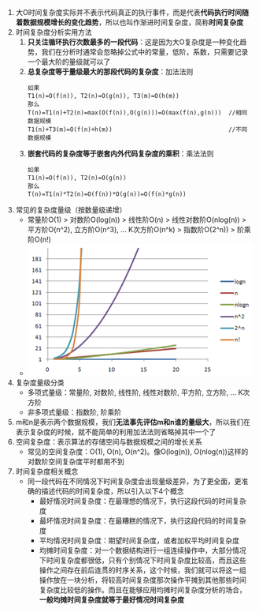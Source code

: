 1. 大O时间复杂度实际并不表示代码真正的执行事件，而是代表**代码执行时间随着数据规模增长的变化趋势**，所以也叫作渐进时间复杂度，简称**时间复杂度**
2. 时间复杂度分析实用方法
    1. **只关注循环执行次数最多的一段代码**：这是因为大O复杂度是一种变化趋势，我们在分析时通常会忽略掉公式中的常量，低阶，系数，只需要记录一个最大阶的量级就可以了
    2. **总复杂度等于量级最大的那段代码的复杂度**：加法法则
        ```
        如果
        T1(n)=O(f(n)), T2(n)=O(g(n)), T3(m)=O(h(m))
        那么
        T(n)=T1(n)+T2(n)=max(O(f(n)),O(g(n)))=O(max(f(n),g(n)))  //相同数据规模
        T1(n)+T3(m)=O(f(n)+h(m))                                 //不同数据规模
        ```
    3. **嵌套代码的复杂度等于嵌套内外代码复杂度的乘积**：乘法法则
        ```
        如果
        T1(n)=O(f(n)), T2(n)=O(g(n))
        那么
        T(n)=T1(n)*T2(n)=O(f(n))*O(g(n))=O(f(n)*g(n))
        ```
3. 常见的复杂度量级（按数量级递增）
    - 常量阶O(1) > 对数阶O(log(n)) > 线性阶O(n) > 线性对数阶O(nlog(n)) > 平方阶O(n^2), 立方阶O(n^3), ... K次方阶O(n^k) > 指数阶O(2^n)) > 阶乘阶O(n!)
    - ![复杂度量级图示](https://raw.githubusercontent.com/EricYuan66/ProgramNote/master/021817520084561.png)
4. 复杂度量级分类
    - 多项式量级：常量阶, 对数阶, 线性阶, 线性对数阶, 平方阶, 立方阶, ... K次方阶
    - 非多项式量级：指数阶, 阶乘阶
5. m和n是表示两个数据规模，我们**无法事先评估m和n谁的量级大**，所以我们在表示复杂度的时候，就不能简单的利用加法法则省略掉其中一个了
6. 空间复杂度：表示算法的存储空间与数据规模之间的增长关系
    - 常见的空间复杂度：O(1), O(n), O(n^2)。像O(log(n)), O(nlog(n))这样的对数阶空间复杂度平时都用不到
7. 时间复杂度相关概念
    - 同一段代码在不同情况下时间复杂度会出现量级差异，为了更全面，更准确的描述代码的时间复杂度，所以引入以下4个概念
        - 最好情况时间复杂度：在最理想的情况下，执行这段代码的时间复杂度
        - 最坏情况时间复杂度：在最糟糕的情况下，执行这段代码的时间复杂度
        - 平均情况时间复杂度：期望时间复杂度，或者加权平均时间复杂度
        - 均摊时间复杂度：对一个数据结构进行一组连续操作中，大部分情况下时间复杂度都很低，只有个别情况下时间复杂度比较高，而且这些操作之间存在前后连贯的时序关系，这个时候，我们就可以将这一组操作放在一块分析，将较高时间复杂度那次操作平摊到其他那些时间复杂度比较低的操作。而且在能够应用均摊时间复杂度分析的场合，**一般均摊时间复杂度就等于最好情况时间复杂度**
    